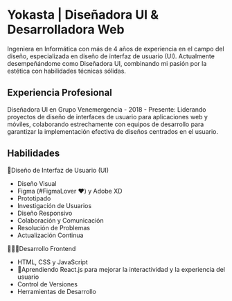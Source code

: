
<h1 align="left">Yokasta | Diseñadora UI & Desarrolladora Web</h1>
        <div height: 2px; width: 100%; background-color: #EBEDEF;></div>
        <section>
            <p>Ingeniera en Informática con más de 4 años de experiencia en el campo del diseño, especializada en diseño de interfaz de usuario (UI). Actualmente desempeñándome como Diseñadora UI, combinando mi pasión por la estética con habilidades técnicas sólidas.</p>
        </section>
        <section>
            <h2>Experiencia Profesional</h2>
            <p>Diseñadora UI en Grupo Venemergencia - 2018 - Presente: Liderando proyectos de diseño de interfaces de usuario para aplicaciones web y móviles, colaborando estrechamente con equipos de desarrollo para garantizar la implementación efectiva de diseños centrados en el usuario.
            </p>
        </section>
        <section>
            <h2>Habilidades</h2>
            <div>
                <p>🎨Diseño de Interfaz de Usuario (UI)</p>
                <ul>
                    <li>Diseño Visual</li>
                    <li>Figma (#FigmaLover ❤) y Adobe XD</li>
                    <li>Prototipado</li>
                    <li>Investigación de Usuarios</li>
                    <li>Diseño Responsivo</li>
                    <li>Colaboración y Comunicación</li>
                    <li>Resolución de Problemas</li>
                    <li>Actualización Continua</li>
                </ul>
            </div>
            <div>
                <p>👩🏽‍💻Desarrollo Frontend</p>
                <ul>
                    <li>HTML, CSS y JavaScript</li>
                    <li>💜Aprendiendo React.js para mejorar la interactividad y la experiencia del usuario</li>
                    <li>Control de Versiones</li>
                    <li>Herramientas de Desarrollo</li>
                </ul>
            </div>
        </section>
